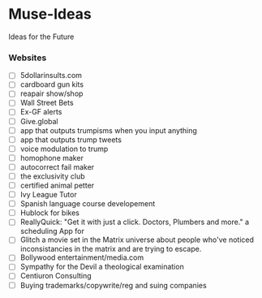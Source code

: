 # Muse-Ideas
Ideas for the Future
### Websites
- [ ] 5dollarinsults.com
- [ ] cardboard gun kits
- [ ] reapair show/shop
- [ ] Wall Street Bets 
- [ ] Ex-GF alerts
- [ ] Give.global
- [ ] app that outputs trumpisms when you input anything
- [ ] app that outputs trump tweets
- [ ] voice modulation to trump
- [ ] homophone maker
- [ ] autocorrect fail maker
- [ ] the exclusivity club
- [ ] certified animal petter
- [ ] Ivy League Tutor
- [ ] Spanish language course developement
- [ ] Hublock for bikes 
- [ ] ReallyQuick: "Get it with just a click. Doctors, Plumbers and more." a scheduling App for
- [ ] Glitch a movie set in the Matrix universe about people who've noticed inconsistancies in the matrix and are trying to escape.
- [ ] Bollywood entertainment/media.com
- [ ] Sympathy for the Devil a theological examination
- [ ] Centiuron Consulting
- [ ] Buying trademarks/copywrite/reg and suing companies
